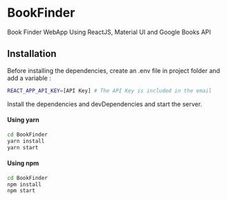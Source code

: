 # BookFinder
Book Finder WebApp Using ReactJS, Material UI and Google Books API

## Installation

Before installing the dependencies, create an .env file in project folder and add a variable :
```sh
REACT_APP_API_KEY=[API Key] # The API Key is included in the email
```

Install the dependencies and devDependencies and start the server.

#### Using yarn

```sh
cd BookFinder
yarn install
yarn start
```

#### Using npm

```sh
cd BookFinder
npm install
npm start
```

